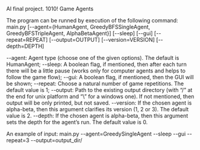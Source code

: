 AI final project. 1010! Game Agents

The program can be runned by execution of the following command: 
main.py [--agent={HumanAgent, GreedyBFSSingleAgent, GreedyBFSTripleAgent, AlphaBetaAgent}]
[--sleep] [--gui] [--repeat=REPEAT] [--output=OUTPUT] [--version=VERSION] [--depth=DEPTH]


--agent: Agent type (choose one of the given options). The default is HumanAgent;
--sleep: A boolean flag, if mentioned, then after each turn there will be a little pause (works only for computer agents and helps to follow the game flow);
--gui: A boolean flag, if mentioned, then the GUI will be shown;
--repeat: Choose a natural number of game repetitions. The default value is 1;
--output: Path to the existing output directory (with “/” at the end for unix platform and “\” for a windows one). If not mentioned, then output will be only printed, but not saved.
--version: If the chosen agent is alpha-beta, then this argument clarifies its version (1, 2 or 3). The default value is 2.
--depth: If the chosen agent is alpha-beta, then this argument sets the depth for the agent’s run. The default value is 0.

An example of input:
main.py --agent=GreedySingleAgent --sleep --gui --repeat=3 --output=output_dir/

